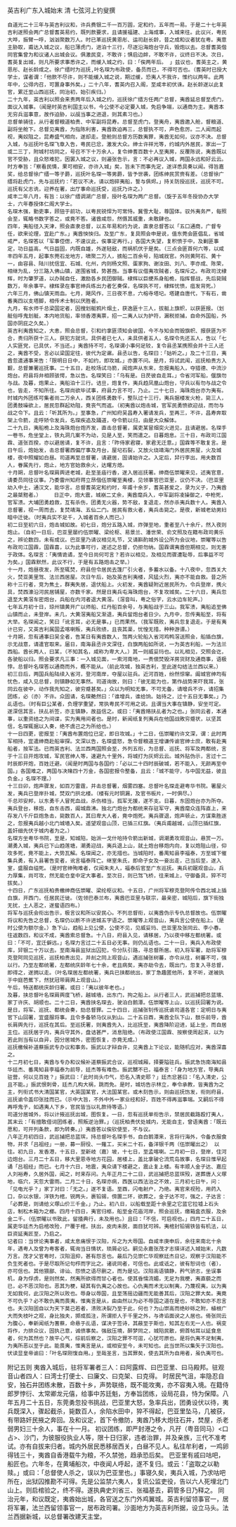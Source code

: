 英吉利广东入城始末 清 七弦河上钓叟撰

    自道光二十三年与英吉利议和，许兵费银二千一百万圆，定和约，五年而一易。于是二十七年英吉利遂照会两广总督耆英易约，既列款要求，且请援福建、上海成事，入城来往。此议兴，粤民大哗，振臂一呼，汹汹聚数万人。时已革巡抚黄恩彤、运司赵长龄，昔之成和议者犹在粤。夷意主胁取，甫达入城之议，船已薄虎门，进泊十三行，尽逐沿海炮台守兵，毁炮以去。总督耆英偕同官集曾为和议诸人出城会议。俱激民变，不敢许；惧启边衅，不敢不许，议终日不决。次日，耆英复出城，则凡所要求事悉许之，而缓入城之约，曰：「俟两年后。 」兹议也，耆英主之，黄恩彤、赵长龄成之。徐广缙时为巡抚,叶名琛为布政使，备员而已，不得可否也。（耆英时已授大学士，谋者谓：「他款不尽许，则不能缓入城之说，期过缓，恐夷人不我许，惟约以两年。此两年中，公得内召，可置身事外矣。」二十八年，耆英内召入阁，至咸丰初伏诛。赵长龄遂以此复官，累迁至山西巡抚，同治初，始引疾归。）
    二十九年，英吉利以照会来责两年后入城之约，巡抚徐广缙方任两广总督，夷酋延总督至虎门，面议入城事。（闻是时英吉利国主以书，今公使不必定要入城，免启争端，以通商为主。夷酋本无穷兵滋事意，故作迫胁，以觇当事之进退，则其素习也。）
    总督单骑往，从行者督粮道柏贵、中军副将昆寿。总督至虎门，登夷舟，夷酋邀入舱，督粮道、副将坐舱下。总督见夷酋，为指陈利害，夷酋敦迫再三，总督执不可，声色愈厉。二人闻而起视，夷奴阻之，昆寿盛气相向，遂却走。登舱则总督方历数夷罪，夷酋无如何，议亦不决。总督入城，与巡抚叶名琛飞章入告，粤民已忿，激发大众。绅士许祥光等，约城内外居民，家出一丁或二三丁，附城村坊同之，号召不下十万余人，复令绅耆百数十人至夷房，反覆陈说，夷酋既以官不受胁，且众怒难犯，因罢入城之议，则遍张告示，言：不必再议入城，两国永远和好云云。时方奉旨：「察看民情，果可相安，亦许入城」矣，旨未下而事先定，遂详悉具奏以闻。得旨嘉奖，给总督徐广缙一等子爵，巡抚叶名琛一等男爵，皆予世袭，团练绅民赏赍有差。（总督徐广缙将赴虎门，先与巡抚约：「若议不决，请以炮碎夷船，誓与俱烬。」持关防授巡抚，巡抚不可。巡抚有父志诜，迎养在署，出厅事命巡抚受，巡抚乃许之。）
    咸丰二年八月，有旨：以徐广缙调湖广总督，授叶名琛为两广总督。（旋于五年冬授协办大学士，六年春授体仁阁大学士。
    名琛木强，勤吏事，顾狃于前功，以粤民锐悍为可常恃。冀雪大耻，尊国体。驭外夷务严，每照会至，辄略书数字答之，或竟不答。诸酋咸怨，然慑其威重，未敢肆也。
    四年，夷船径入天津，照会直隶总督，以五年易和约为说，直隶总督答以「五口通商，广督专任，欲来论理，宜赴广东。」夷酋怏怏归。及至广东，复具照会申是说，值东莞会匪倡乱，省城戒严，名琛答以「军事倥偬，不遑议此，俟事定再行。」各国大失望，复积愤于中，及剿匪事定，功日益高，气日益固，内既自雄，外遂轻敌，而祸机伏于是矣。（三点会匪首何六等，以咸丰四年五月，起事东莞石龙地方，啸聚二万人，掳船二百余号，陷城戕官。外则黄阿石、黄十一，由容县、陆川扰信宜、石城、化州，内则杨文照、蛋家狗、谢汝田、刘八、李亦成、陈荣，相继为乱，分三路入佛山镇，遂围省城，势甚亟。当事有议借夷攻贼者，名琛斥之。布政司沈棣辉，时为肇罗道，以办贼自任，激励各乡民团御贼。棣辉以巨绠系身船桅，指挥督战，先后毙贼数万，年余事平。棣辉录在事官绅兵练出力者乞奏保，名琛执不可，棣辉忧愤，疽发背死。）
    六年三月，佛山镇天雨血。七月，飓风作，三日夜不息，六榕寺塔圮。塔建自唐代，下有石，凿番夷四以支塔脚，相传术士制以厌胜者。
    九月，有水师千总梁国定者，因搜划艇鸦片烟土，获逸匪十三人，拔艇上旗帜，以获匪报。（划艇俗呼鬼划艇，本内地货船，率领香港夷票，招一二夷人以为护符，漏税拒捕，自命外国船，外国亦阴庇之久矣。）
    英吉利夷酋知之，大恚，照会总督，引和约拿匪须知会彼国，今不与知会而毁旗帜、报获匪为不合，责归所获十三人。获犯方就讯，具供者已七人，未具供者五人，名琛令先还五人，告以「七人实匪党，已具伏，不当还。」夷酋持不可，名琛谓小事何足较，复令县丞某携照会并十三人还之，夷酋不受，言必以梁国定往，彼代为定谳。县丞以告，名琛曰：「姑听之。」及二十三日，夷酋忽遣通事来告：「限明日日中，不如约，即攻城。」亦置不问。是月，将试武闱，巡抚柏贵方入觐，总督兼署巡抚事。二十五日，赴校场试马箭，闻炮声从东来，忽报夷船入，夺猎德、中流沙炮台。府县将弁相顾骇愕，急以告。名琛笑曰：「乌有是。日昃彼自走耳。」令省河军船，偃旗勿与战。及暮，炮果止，夷船泊十三行。诘旦，炮复作，夷兵趋凤凰山炮台，守兵以有勿与战之令也，皆走，不知所往。名琛尚欲毕试事，府县力言不可，乃止。二十七日，海珠炮台亦为夷有。时城内外团练可集者尚二万余人，西关团练勇数千，整队过十三行，夷兵据楼发火枪，毙三人，团勇鼓噪欲上，居民忽群起劝阻，竟丧气而返。（初夷酋以炮击城，官军民勇愤欲迎战，而勿与战之令下。且云：「听其所为。」至事急，广州知府吴昌寿入署请发兵，至再三，不许，昌寿奔取架上令箭，走呼矫令发兵，名琛疾追及踊道，夺令箭以归，由是大众解体。
    二十九日，夷船桅上及海珠炮台炮齐发，直击总督署，属吏某冒烟突火进见，且请避居。名琛手一卷书，危坐堂上，铁丸洞几案不为动，见是人至，笑而遣之。日暮炮息。三十日，布政司江国霖、道张百揆，亦以避居请，复不许，且言：「昨侍家君寝，家君无迁意。」国霖等不敢复言。是日午后，炮始发，击总督署西偏厅事及月台，屋圮石裂，又放火烧靖海门外居民房屋，火及城楼，夜中照耀如白昼。司道再至总督署，请避居，固请始许之。入定后，舁行李出，用夫数百人，眷属先行，炮止，地方官始救余火，达曙方熄。
    十月朔，总督叶名琛肩舆进老城，赴至圣庙行香，遂入居巡抚署。绅商伍崇曜来见，述夷官意，请委员同往议事。乃委雷州知府蒋立昂偕伍崇曜至夷楼，见领事官巴亚里，议仍不决。（巴亚里幼入中土，通汉文，能华言。总督耆英定和约时，年甫十余岁，耆英甚爱之，录为义子，乃夷酋之最桀黠者。）    日正中，炮大震，城崩二丈余，夷酋麾兵入，中军副将凌操御之，中枪死，官军溃。大埔团勇趋救，互有杀伤，团勇无火器，势不敌，复退走，然亦杀夷兵数十人。夷酋入总督署，视一周而去，复焚靖海、五仙二门。居民有救火者，夷兵击毙之。是夜，新城老幼男妇暗中迁徙。（时夷兵实不足千，入城者百余人而已。）
    初二日至初六日，炮击城如故。初七日，炮分五路入城，炸弹至地，重者至八十余斤，然入夜则炮止。（自初一日后，巴亚里屡约伍崇曜、梁纶枢、易景兰、潘世荣、俞文照及在籍布政司黄乐之，辨论数四，未有成议。巴亚里乃请议相见礼节，又请斟酌城外设公所为会议地，崇曜等以告布政司江国霖，国霖喜，以为此事可行，遂述之总督，仍拒勿纳。国霖谓夷酋但期相见，则无害于政体。名琛言：「夷情诡谲，至今日尚何可言？若许以相见，及相见而骤遭耻辱，后事益不可为矣。」国霖默然，此议不行，于是有五路炮击之举。）
    十一月，炮昼夜发，所至辄焚，府县但令居民去篷厂引火者，多蓄水以备。十八夜中，忽西关大火，焚亚美里驾、法兰西居屋。次日午后，始及英吉利夷楼，风猛火烈，夷亦不能自救。昔之所称十三行者，竞为焦土，群夷失居，退伏船上。火初发，夷酋疑附近居民所为，令兵登岸，携火具，焚西濠沿河民居铺屋，亦数千家。然是日夷兵屯海珠炮台，不复攻城矣。二十六日，夷兵忽退至大黄滘车密炮台，兵船在内河者退大黄滘。（滘音叫，粤之俗字，云水边车轮声。）
    七年五月初十日，琼州镇黄开广以师船、红丹船百余号，与夷船战于三山。我军溃，夷船追至佛山镇而止，未登岸。未几，大黄滘夷船又渐退，夷兵留炮台者日少。九月中，忽传夷船至，将有大举。名琛闻之，笑曰「讹言耳，必无是事。」已而果然。（我军既败，夷兵忽复退走。于是有夷计已穷，又英吉利属国孟喀喇叛，夷兵败绩，且丧其渠，忧惶无措，种种游谭。）
    十月朔，忽有通事曰吴全者，告某日有夷酋数人，驾两火轮船入省河鸡鸭滘送照会，船插白旗，示无战意，请遣官取来。届日，南海县丞许文深往，白旗两船如所说，一为英吉利船，一为法兰西船。酋长两人，曰某，（不知其名，咸称为卑大人。）其一则威妥玛也。以礼相见，交照会讫，各驶船以归。照会要求凡三事：一入城见面，一索河南地，一责偿焚毁洋房货财及通商事，语极悖。总督叶名琛答以通商而外，概不能从。（前此攻城，独英吉利，至此遂勾结法兰西以来。）
    初三日后，两国兵船陆续入省河，登河南岸，夺屋以驻兵。近河百姓，纷然惊窜。阖城官绅均有忧色，咸入见总督，则镇静如无事然。司道询故，则曰：「彼无能为也，第作战势来吓我耳，张同云在彼中，动作我先知之，彼穷蹙甚矣。」众以为明知无事，不可无备，请增兵不许，请招集团练，必（亦）不许。众固请，名琛艴然曰：「谁增兵，谁给饷。姑待之，过十五日无事矣。」乃乩语也。（时有巨公某者，负理学重望，常执粤民不可用之说。且谓当大事在镇静，安坐可定。遂深信其言。扶乩祈签，亦主镇静，故益信之。或曰：「夷酋赂扶乩者为之也。」张同云者，本通事，以重资结之为间谍，实为夷用间者也。是时，新闻纸复列夷兵在他国战敗穷蹙状，以坚其信，名琛辄据以入奏，绝不虞己之为所给也。）
    十一日四更，密报至：「夷酋布置炮位已定，即日攻城。」十二日，伍崇曜约许文深，谓：此时两军相持，宜遣绅商赴船审探。文深以告，名琛盛怒，急令督粮道王增谦传谕官绅士庶，敢有赴夷船者，按军法。已而英吉利、法兰西两国照会至，外列五衔，为总督、巡抚、将军及两都统，言于十三日开炮攻城，军民官绅人等，速避九十里外，将城打为灰烬云云。城外贴伪示，言过十二时辰即开炮，百姓迁避。（闻是时两国与各国约：「必以二十四时辰破城，若不能入，无颜再至中国。」各国难之，两国与决赌四十万金，各国密报令整备，且云：「城不能守，与中国无益，彼且负金。」名琛不理。）
    十三日卯，炮声骤发，如百万雷霆，并击总督署，烟雾四塞。总督叶名琛走避粤华书院。署屋火发，夷兵已登岸扑城，焚双门拱北楼。（楼有元时铜漏，及官书板片，一时俱尽。）
    千总邓安邦，以东勇千人冒死血战，杀伤相当，孤军无援，遂不支。日暮，东固炮台亦为所夺。夷兵登台，移炮，自东击西，阖城鼎沸。独北门炮台为都统来存驻军守，夷酋麾众连阵直上，来存发八千斤巨炮急击，毙数百人，其曰卑大人者，竟中炮死。夷兵骤退，炮声顿止，方谋乘胜逐之，忽报夷兵越小北门城墙入矣。遥望观音山顶，已插三红旗。（夷兵甫越城，山顶已插红旗，盖奸细先伏于城内者为之。）
    名琛方坐粤华书院，至是，知城陷，始派一戈什哈持令箭出新城，调潮勇攻观音山，悬赏一万。潮勇入城，夷兵已下山趋莲塘，潮勇迎战，夷兵退上山，就土炮台移炮内向，复以炮阻山径，仰攻多死，竟不能上，大势瓦解。名琛闻之，亦无措也。当城陷时，番禺知县李福泰，方至城下催集兵勇，有入县署告变者，讹言福泰阵亡。继室朱氏，即命子女及一妾出走，己当后至，遂入室，盛服自缢死。（是时官绅殉难者，仅闻朱夫人，福泰后官至广东巡抚。夷兵初踞观音山，兵力厚集，尚可攻，然无能仓皇中定大事者。至次日，则已驾飞桥，往来城上，守御备具，猝不可拔矣。）
    十四日，广东巡抚柏贵檄绅商伍崇曜、梁纶枢议和。十五日，广州将军穆克登阿传令西北城上插白旗，开西门，任居民迁徙。（佐领巴泰兰布，夷酋巴亚里与联宗，最亲密，城陷后，旗下街独无扰，土人恶之，遂蜚语四布。）
    将军与巡抚会衔出告示，极言议和所以安民心。不列总督衔，以夷酋伪示专仇总督故也。伍崇曜将议和先告之总督，名琛仍以断不许进城五字语之。崇曜等上观音山，夷兵言公使在船上。（是时公使为额尔金。）急下山，趋船上见公使，公使不见，见威妥玛、巴亚里及张同云、李小春。往返数四，和议不成，夷酋索总督急。十八日，府县入见，请移居，乃以夜中移左都统署。或曰：「不可，宜迁僻远。」名琛力言过二十五日必无事。则仍乩语也。二十一日，夷兵入布政使库，舁银二十万以去。至南海县监狱出囚犯，令分队引路，寻总督所居。初入将军署，劫将军穆克登阿同见巡抚，巡抚柏贵出见，并刦之同上观音山，遇巡捕张树蕃，亦令从往，树蕃不可，强以行。乃至左都统署，左都统庆龄年七十余，老且病矣，夷亦劫令去，既出门，忽复入寻总督，即得之，遂拥以走。（叶名琛居左都统署，夷兵已挟都统出，家丁急趣匿他所，复不听，遂被执于中庭芭蕉下，然犹冠带肩舆上观音山。）
    午后，特送都统庆龄归署。或曰：「夷以彼年老也。」
    及暮，挟总督叶名琛肩舆度飞桥，越城墙，出东门，拘之船上。从行者三人，武巡捕把总蓝璸、家丁许庆、胡顺也。二十二日，夷酋挟名琛去，驶泊白鹅潭。伍崇曜等上山，以巡抚回署为说。是日，将军、巡抚、都统会奏，劾总督罪。二十四日，巡捕张钊传巡抚谕司道各官：定明日与夷官下山回署，宜盛服将事。且令多备轿马仪从到山。二十五日酉，夷酋全队下山，鼓乐前导，酋长肩舆先行，巡抚在其后。至巡抚署，则夷酋先入，比巡抚至，夷酋降阶迎进，延上坐，而自居主位。巡抚居于内，夷兵守其外，盘诘甚严，消息阻绝。（布政使江国霖、按察使周起滨，以为若此则当有以自异，因分居城外，密图恢复，亦竟无成。）
    巡抚檄候补道蔡振武专办议和事务。振武以才辩自许，见夷酋上下论议，能随机应对，夷酋深喜之。
    十二月初七日，夷酋与专办和议候补道蔡振武合议，巡视城厢，择要隘驻兵。振武急饬南海知县华廷杰、番禺知县李福泰为前导，廷杰等有难色。振武嬲不已，福泰言：「身为地方官，导夷兵驻营，何以见百姓？」振武曰：「此时尚头巾气，恐名入清史耶？」廷杰忿甚曰：「名入清史，公且不能。」振武恨刺骨，廷杰几构大祸，跳而免。是时，城坊告示林立，奉令承教，皆夷酋为之主，列衔式书大清国某官，大英国某官，大法国某官。或木刻告示，则由巡抚饬发，衔则府县，巡抚谕令盖印张挂而已。（示中大旨，不外中外一家业经和好，百姓不得再滋事端。又嗣后不得再呼鬼子，如遇夷人下乡，官民皆当以礼款待等语。）
    司道分居城外，将以计掖巡抚出城，图恢复。一日，忽有巡抚单衔告示，禁居民截路殴打夷人，其末云：「有擅敢借词团练者，照叛逆治罪。」（巡抚柏贵伏处城内，无能自主，曾语夷酋：「既云愿和，可开列条款，即为转奏。」）夷酋答以俟钦使至，不与议。
    八年正月初四日，武巡捕把总蓝瑸，持总督叶名琛手书，自白鹅潭来，言将行海外，令备衣服食物，并求「吕祖经」一册，募一厨役、一薙工，买米二十石，备洋银千两（伍崇曜出之） 以往。初九日，发香港，十五日，至新岐（嘉）坡，十七日，至孟喀喇。二月初一日，登岸，住河边炮台。三月二十五日，移大里恩寺地方花园，居楼上，盖比拿破仑流荒岛故事，名琛日惟早起诵「吕祖经」而已。七月十六日，地震，夷众请下楼避之，震止复上楼。有丰顺人金子达、嘉应人刘裕寿，久居外国，闻之，时来存问。九年正月二十二日，武巡捕把总蓝瑸殁，遂葬唐人义塚地，临穴，天忽大雷雨。二月二十日，名琛亦病，西医以西法治之不效，三月初七日午，问：「见电光乎？」家丁对曰：「无之。」遂不复语。至酉，闪电射户，乃绝。夷官来视殓，用药入口，杂以水银，洋铁为棺，锐两头，裹铅锡，傍置二环，欲葬之，金子达不可，强之，子达言：「必葬是，则请给义塚山价三千金。」乃止。初八日，以船载至距十余里之它蓝它拉墟上石头店，制松木箱为之榔。四月十四日，夷官归柩，船至金花庙河岸，照会巡抚，缴箱盒衣服，及余金二千。（伍崇曜以书致此，留揸典行，未及用也。）且曰：「不信，可启视也。」四月二十五日，属吏华廷杰为启棺改殓，尸覆于棺，扶出，皮肉未脱，面目犹可辨。夷棺封铅锡铁皆有机法，以巨资延夷匠至，乃启之。
    记者曰：当世论夷事者，咸太息痛恨于汉阳，斥之为大辱国。自咸丰庚申后，余往来南北十余年，遇粤人及曾为粤客者，辄询当日情状，琐屑必记。嗣见永嘉张茂才志瑛详述入城始末，凡数万言。茂才父官粤时，汉阳沮抑，甚有怨言也。最后乃见崇仁华观察廷杰日记，观察于汉阳能不负生死者也。于是尽取所记句栉而字比之。诸说同者，可信也。此或诋之，彼有恕词也（者），亦可信也。其他猥鄙、诽讪、怨愤之语尽删之，而为是记。汉阳高语镇静，矜气骄志，坐误事机，身为俘虏，是则然矣，然夷所欲得而甘心者也。使其昏懦流媚，无足为我梗，夷直藐之而已，必不恶汉阳也。恶其为梗，疑其有仇夷之心故也。心仇夷而术无以制夷，乃蔑视夷，以为夷无如我何，此汉阳之所以败也。辱身以辱国，且至荡摇边疆而无能善其后，汉阳之罪大矣。夷竟不可仇乎？必不敢仇夷而畏夷，惟夷言是从，由由然以为必不辱国之道在是也，不敢知亦不忍言也。夫汉阳固自以为天下莫己若者，溃败决裂乃至于此，何也？为山崇高而绝砂砾之附，植根广大而失枝叶之观，身比独夫，掷成孤注，所谓拒人于千里之外，与谗谄面谀之人居也。倚张同云为腹心，奉新闻纸为蓍蔡，命悬于乩语，谋决于签诗，其蔽至于斯也，知其左右无一人也。祸变将作，力排众议，固执己意，诚偾事矣。强敌压境，醉梦同之，城陷民散，俯首帖耳以延食息者，何为其然也？故平心气，综前后察之，汉阳之罪不可逭，心犹可原也。是将仇夷不足制夷，为夷所恶以至于此。能畏夷，惟夷言是从，或相安至今，未可知也。此当世所以集矢于汉阳也。伏读显皇帝谕曰：「叶名琛刚愎自用。」至哉圣言，当其罪矣，使去其所为自用者，虽仇夷可也。
附记五则
    夷酋入城后，驻将军署者三人：曰阿露辉、曰巴亚里、曰马殿邦。驻观音山者四人：曰湾士打便士、曰廉文、曰克架、曰克得。
时居民气沮，率隐忍自安，独石井团练未散，百数十乡，声势联络，既不能攻夷，亦不容夷入境。在籍侍郎罗悖衍、太常卿龙元僖，给事中苏廷魁，方奉旨团练，设局花县，恃为保障。八年五月二十五日，东莞勇忽投书挑战，巴亚里大怒，急率兵出，团勇设伏以待，夷兵既深入，骤起截杀，毙数百人，余陷水田中，猝不得起，巴亚里坠马，几被获，有带路奸民掖之奔回。及和议定，首下令撤防，夷酋乃移大炮往石井，焚屋，杀老弱男妇三十余人，事在十一月。
    初议团练，即严封港之令，凡孖（粤音同马）<口占>、沙门，为彼服役执业人等，限十日归家，违者治罪，并及亲族，三代不准考试。亦有自拔来归者。城内外居民悉移居西关，白昼不见人。私往牟利者，一鸡卵得钱三十，夷酋自香港载牛为粮，不久禁弛，趋承恐后矣。
    巴亚里有戚曰咕吧，船匠也。六年冬，在黄埔船次，中夜闻人呼起，遂不复归。或云：「盗取之以勒赎。」或曰：「总督使人杀之，误以为巴亚里也。」事寝久矣，夷兵入城，乃求咕吧所在，出狱囚推勘不可得。先是公监禁六夷人，复讯公监吏役，告以六人死埋北门山上。则启棺验之，终不得。遂执典史刘省三、张福基去，羁管多日乃释之。
    同治元年，和议既定，夷酋始出城，各官送之东门外鸡翼城。英吉利留领事官一，居将军署，法兰西留领事官一，居布政司署。沙面地方为英吉利所据，设立马头。法兰西据新城，以总督署改建天主堂。

